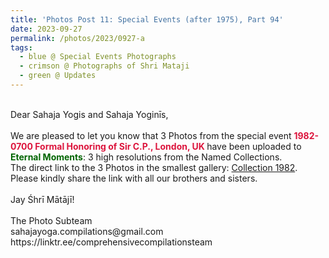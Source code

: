 ```yaml
---
title: 'Photos Post 11: Special Events (after 1975), Part 94'
date: 2023-09-27
permalink: /photos/2023/0927-a
tags:
  - blue @ Special Events Photographs
  - crimson @ Photographs of Shri Mataji
  - green @ Updates
---
```


<p>
<br>
Dear Sahaja Yogis and Sahaja Yoginīs,<br>
<br>
We are pleased to let you know that 3 Photos from the special event <font color="Crimson"><b>1982-0700 Formal Honoring of Sir C.P., London, UK </b></font> have been uploaded to <font color="DarkGreen"><b>Eternal Moments</b></font>: 3 high resolutions from the Named Collections.<br>
The direct link to the 3 Photos in the smallest gallery: <a href="https://eternalmoments.smugmug.com/Collections/Yogi-Mahajan-Collection/1982"> Collection 1982</a>.<br>
Please kindly share the link with all our brothers and sisters.<br>
<br>
Jay Śhrī Mātājī!<br>
<br>
The Photo Subteam<br>
sahajayoga.compilations@gmail.com<br>
https://linktr.ee/comprehensivecompilationsteam<br>
</p>